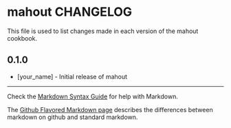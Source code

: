 mahout CHANGELOG
================

This file is used to list changes made in each version of the mahout cookbook.

0.1.0
-----
- [your_name] - Initial release of mahout

- - -
Check the [Markdown Syntax Guide](http://daringfireball.net/projects/markdown/syntax) for help with Markdown.

The [Github Flavored Markdown page](http://github.github.com/github-flavored-markdown/) describes the differences between markdown on github and standard markdown.
